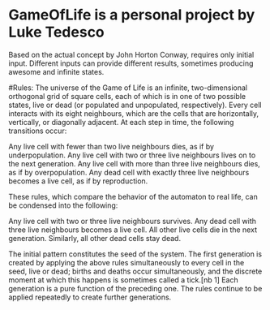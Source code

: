 # GameOfLife is a personal project by Luke Tedesco
Based on the actual concept by John Horton Conway, requires only initial input. Different inputs can provide different results, sometimes producing awesome and infinite states.

#Rules: 
The universe of the Game of Life is an infinite, two-dimensional orthogonal grid of square cells, each of which is in one of two possible states, live or dead (or populated and unpopulated, respectively). Every cell interacts with its eight neighbours, which are the cells that are horizontally, vertically, or diagonally adjacent. At each step in time, the following transitions occur:

  Any live cell with fewer than two live neighbours dies, as if by underpopulation.
  Any live cell with two or three live neighbours lives on to the next generation.
  Any live cell with more than three live neighbours dies, as if by overpopulation.
  Any dead cell with exactly three live neighbours becomes a live cell, as if by reproduction.

These rules, which compare the behavior of the automaton to real life, can be condensed into the following:

  Any live cell with two or three live neighbours survives.
  Any dead cell with three live neighbours becomes a live cell.
  All other live cells die in the next generation. Similarly, all other dead cells stay dead.

The initial pattern constitutes the seed of the system. The first generation is created by applying the above rules simultaneously to every cell in the seed, live or dead; births and deaths occur simultaneously, and the discrete moment at which this happens is sometimes called a tick.[nb 1] Each generation is a pure function of the preceding one. The rules continue to be applied repeatedly to create further generations.
